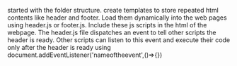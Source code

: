 started with the folder structure.
create templates to store repeated html contents like header and footer. Load them dynamically into the web pages using header.js or footer.js. 
Include these js scripts in the html of the webpage. 
The header.js file dispatches an event to tell other scripts the header is ready.
Other scripts can listen to this event and execute their code only after the header is ready using document.addEventListener('nameoftheevent',()=>{})